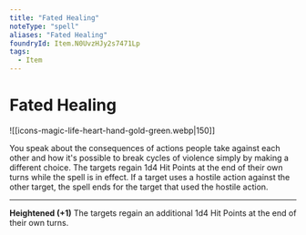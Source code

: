 ```yaml
---
title: "Fated Healing"
noteType: "spell"
aliases: "Fated Healing"
foundryId: Item.N0UvzHJy2s7471Lp
tags:
  - Item
---
```


# Fated Healing
![[icons-magic-life-heart-hand-gold-green.webp|150]]

You speak about the consequences of actions people take against each other and how it's possible to break cycles of violence simply by making a different choice. The targets regain 1d4 Hit Points at the end of their own turns while the spell is in effect. If a target uses a hostile action against the other target, the spell ends for the target that used the hostile action.

* * *

**Heightened (+1)** The targets regain an additional 1d4 Hit Points at the end of their own turns.
